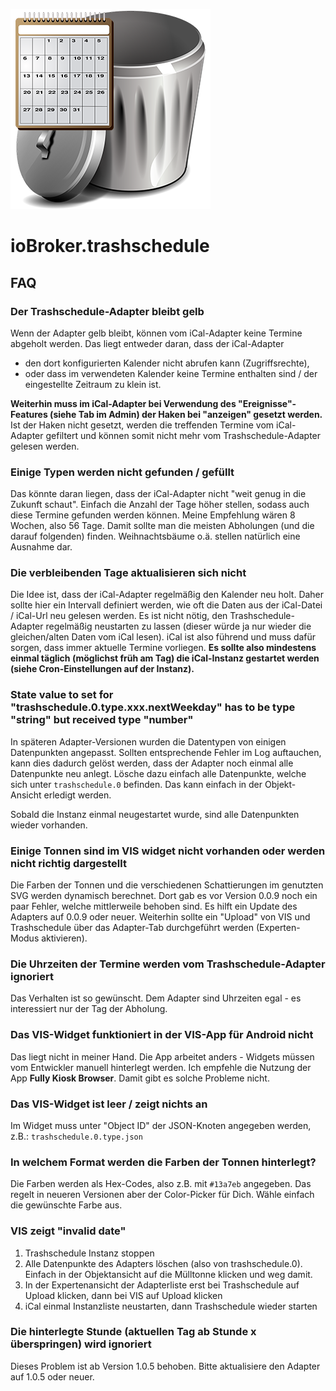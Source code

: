 ![Logo](../../admin/trashschedule.png)

# ioBroker.trashschedule

## FAQ

### Der Trashschedule-Adapter bleibt gelb

Wenn der Adapter gelb bleibt, können vom iCal-Adapter keine Termine abgeholt werden. Das liegt entweder daran, dass der iCal-Adapter

- den dort konfigurierten Kalender nicht abrufen kann (Zugriffsrechte),
- oder dass im verwendeten Kalender keine Termine enthalten sind / der eingestellte Zeitraum zu klein ist.

**Weiterhin muss im iCal-Adapter bei Verwendung des "Ereignisse"-Features (siehe Tab im Admin) der Haken bei "anzeigen" gesetzt werden.** Ist der Haken nicht gesetzt, werden die treffenden Termine vom iCal-Adapter gefiltert und können somit nicht mehr vom Trashschedule-Adapter gelesen werden.

### Einige Typen werden nicht gefunden / gefüllt

Das könnte daran liegen, dass der iCal-Adapter nicht "weit genug in die Zukunft schaut". Einfach die Anzahl der Tage höher stellen, sodass auch diese Termine gefunden werden können. Meine Empfehlung wären 8 Wochen, also 56 Tage. Damit sollte man die meisten Abholungen (und die darauf folgenden) finden. Weihnachtsbäume o.ä. stellen natürlich eine Ausnahme dar.

### Die verbleibenden Tage aktualisieren sich nicht

Die Idee ist, dass der iCal-Adapter regelmäßig den Kalender neu holt. Daher sollte hier ein Intervall definiert werden, wie oft die Daten aus der iCal-Datei / iCal-Url neu gelesen werden. Es ist nicht nötig, den Trashschedule-Adapter regelmäßig neustarten zu lassen (dieser würde ja nur wieder die gleichen/alten Daten vom iCal lesen). iCal ist also führend und muss dafür sorgen, dass immer aktuelle Termine vorliegen. **Es sollte also mindestens einmal täglich (möglichst früh am Tag) die iCal-Instanz gestartet werden (siehe Cron-Einstellungen auf der Instanz).**

### State value to set for "trashschedule.0.type.xxx.nextWeekday" has to be type "string" but received type "number"

In späteren Adapter-Versionen wurden die Datentypen von einigen Datenpunkten angepasst. Sollten entsprechende Fehler im Log auftauchen, kann dies dadurch gelöst werden, dass der Adapter noch einmal alle Datenpunkte neu anlegt. Lösche dazu einfach alle Datenpunkte, welche sich unter ``trashschedule.0`` befinden. Das kann einfach in der Objekt-Ansicht erledigt werden.

Sobald die Instanz einmal neugestartet wurde, sind alle Datenpunkten wieder vorhanden.

### Einige Tonnen sind im VIS widget nicht vorhanden oder werden nicht richtig dargestellt

Die Farben der Tonnen und die verschiedenen Schattierungen im genutzten SVG werden dynamisch berechnet. Dort gab es vor Version 0.0.9 noch ein paar Fehler, welche mittlerweile behoben sind. Es hilft ein Update des Adapters auf 0.0.9 oder neuer. Weiterhin sollte ein "Upload" von VIS und Trashschedule über das Adapter-Tab durchgeführt werden (Experten-Modus aktivieren).

### Die Uhrzeiten der Termine werden vom Trashschedule-Adapter ignoriert

Das Verhalten ist so gewünscht. Dem Adapter sind Uhrzeiten egal - es interessiert nur der Tag der Abholung.

### Das VIS-Widget funktioniert in der VIS-App für Android nicht

Das liegt nicht in meiner Hand. Die App arbeitet anders - Widgets müssen vom Entwickler manuell hinterlegt werden. Ich empfehle die Nutzung der App **Fully Kiosk Browser**. Damit gibt es solche Probleme nicht.

### Das VIS-Widget ist leer / zeigt nichts an

Im Widget muss unter "Object ID" der JSON-Knoten angegeben werden, z.B.: `trashschedule.0.type.json`

### In welchem Format werden die Farben der Tonnen hinterlegt?

Die Farben werden als Hex-Codes, also z.B. mit `#13a7eb` angegeben. Das regelt in neueren Versionen aber der Color-Picker für Dich. Wähle einfach die gewünschte Farbe aus.

### VIS zeigt "invalid date"

1. Trashschedule Instanz stoppen
2. Alle Datenpunkte des Adapters löschen (also von trashschedule.0). Einfach in der Objektansicht auf die Mülltonne klicken und weg damit.
3. In der Expertenansicht der Adapterliste erst bei Trashschedule auf Upload klicken, dann bei VIS auf Upload klicken
4. iCal einmal Instanzliste neustarten, dann Trashschedule wieder starten

### Die hinterlegte Stunde (aktuellen Tag ab Stunde x überspringen) wird ignoriert

Dieses Problem ist ab Version 1.0.5 behoben. Bitte aktualisiere den Adapter auf 1.0.5 oder neuer.
